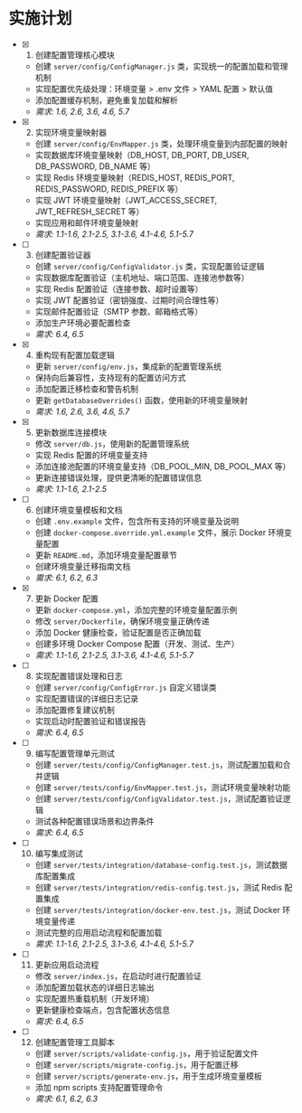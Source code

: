 # 实施计划

- [x] 1. 创建配置管理核心模块

  - 创建 `server/config/ConfigManager.js` 类，实现统一的配置加载和管理机制
  - 实现配置优先级处理：环境变量 > .env 文件 > YAML 配置 > 默认值
  - 添加配置缓存机制，避免重复加载和解析
  - _需求: 1.6, 2.6, 3.6, 4.6, 5.7_

- [x] 2. 实现环境变量映射器

  - 创建 `server/config/EnvMapper.js` 类，处理环境变量到内部配置的映射
  - 实现数据库环境变量映射（DB_HOST, DB_PORT, DB_USER, DB_PASSWORD, DB_NAME 等）
  - 实现 Redis 环境变量映射（REDIS_HOST, REDIS_PORT, REDIS_PASSWORD, REDIS_PREFIX 等）
  - 实现 JWT 环境变量映射（JWT_ACCESS_SECRET, JWT_REFRESH_SECRET 等）
  - 实现应用和邮件环境变量映射
  - _需求: 1.1-1.6, 2.1-2.5, 3.1-3.6, 4.1-4.6, 5.1-5.7_

- [ ] 3. 创建配置验证器

  - 创建 `server/config/ConfigValidator.js` 类，实现配置验证逻辑
  - 实现数据库配置验证（主机地址、端口范围、连接池参数等）
  - 实现 Redis 配置验证（连接参数、超时设置等）
  - 实现 JWT 配置验证（密钥强度、过期时间合理性等）
  - 实现邮件配置验证（SMTP 参数、邮箱格式等）
  - 添加生产环境必要配置检查
  - _需求: 6.4, 6.5_

- [x] 4. 重构现有配置加载逻辑

  - 更新 `server/config/env.js`，集成新的配置管理系统
  - 保持向后兼容性，支持现有的配置访问方式
  - 添加配置迁移检查和警告机制
  - 更新 `getDatabaseOverrides()` 函数，使用新的环境变量映射
  - _需求: 1.6, 2.6, 3.6, 4.6, 5.7_

- [x] 5. 更新数据库连接模块

  - 修改 `server/db.js`，使用新的配置管理系统
  - 实现 Redis 配置的环境变量支持
  - 添加连接池配置的环境变量支持（DB_POOL_MIN, DB_POOL_MAX 等）
  - 更新连接错误处理，提供更清晰的配置错误信息
  - _需求: 1.1-1.6, 2.1-2.5_

- [ ] 6. 创建环境变量模板和文档

  - 创建 `.env.example` 文件，包含所有支持的环境变量及说明
  - 创建 `docker-compose.override.yml.example` 文件，展示 Docker 环境变量配置
  - 更新 `README.md`，添加环境变量配置章节
  - 创建环境变量迁移指南文档
  - _需求: 6.1, 6.2, 6.3_

- [x] 7. 更新 Docker 配置

  - 更新 `docker-compose.yml`，添加完整的环境变量配置示例
  - 修改 `server/Dockerfile`，确保环境变量正确传递
  - 添加 Docker 健康检查，验证配置是否正确加载
  - 创建多环境 Docker Compose 配置（开发、测试、生产）
  - _需求: 1.1-1.6, 2.1-2.5, 3.1-3.6, 4.1-4.6, 5.1-5.7_

- [ ] 8. 实现配置错误处理和日志

  - 创建 `server/config/ConfigError.js` 自定义错误类
  - 实现配置错误的详细日志记录
  - 添加配置修复建议机制
  - 实现启动时配置验证和错误报告
  - _需求: 6.4, 6.5_

- [ ] 9. 编写配置管理单元测试

  - 创建 `server/tests/config/ConfigManager.test.js`，测试配置加载和合并逻辑
  - 创建 `server/tests/config/EnvMapper.test.js`，测试环境变量映射功能
  - 创建 `server/tests/config/ConfigValidator.test.js`，测试配置验证逻辑
  - 测试各种配置错误场景和边界条件
  - _需求: 6.4, 6.5_

- [ ] 10. 编写集成测试

  - 创建 `server/tests/integration/database-config.test.js`，测试数据库配置集成
  - 创建 `server/tests/integration/redis-config.test.js`，测试 Redis 配置集成
  - 创建 `server/tests/integration/docker-env.test.js`，测试 Docker 环境变量传递
  - 测试完整的应用启动流程和配置加载
  - _需求: 1.1-1.6, 2.1-2.5, 3.1-3.6, 4.1-4.6, 5.1-5.7_

- [ ] 11. 更新应用启动流程

  - 修改 `server/index.js`，在启动时进行配置验证
  - 添加配置加载状态的详细日志输出
  - 实现配置热重载机制（开发环境）
  - 更新健康检查端点，包含配置状态信息
  - _需求: 6.4, 6.5_

- [ ] 12. 创建配置管理工具脚本
  - 创建 `server/scripts/validate-config.js`，用于验证配置文件
  - 创建 `server/scripts/migrate-config.js`，用于配置迁移
  - 创建 `server/scripts/generate-env.js`，用于生成环境变量模板
  - 添加 npm scripts 支持配置管理命令
  - _需求: 6.1, 6.2, 6.3_
